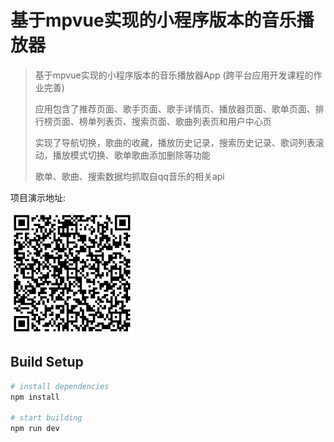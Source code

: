 基于mpvue实现的小程序版本的音乐播放器
=======
> 基于mpvue实现的小程序版本的音乐播放器App (跨平台应用开发课程的作业完善)
>
> 应用包含了推荐页面、歌手页面、歌手详情页、播放器页面、歌单页面、排行榜页面、榜单列表页、搜索页面、歌曲列表页和用户中心页
>
> 实现了导航切换，歌曲的收藏，播放历史记录，搜索历史记录、歌词列表滚动，播放模式切换、歌单歌曲添加删除等功能
>
> 歌单、歌曲、搜索数据均抓取自qq音乐的相关api

项目演示地址:

![](src.png)

## Build Setup

``` bash
# install dependencies
npm install

# start building
npm run dev
```
